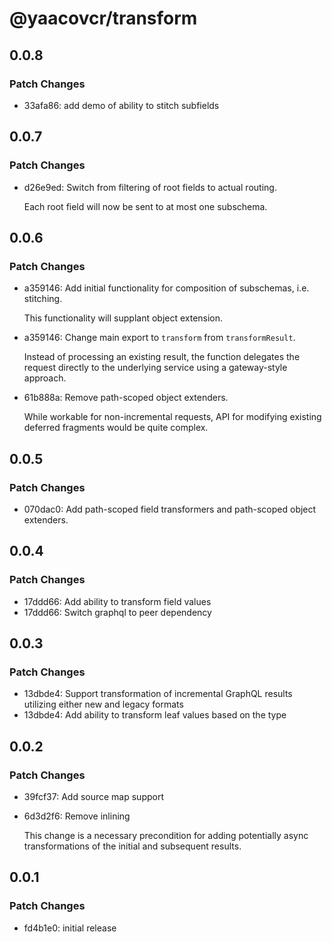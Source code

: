 # @yaacovcr/transform

## 0.0.8

### Patch Changes

- 33afa86: add demo of ability to stitch subfields

## 0.0.7

### Patch Changes

- d26e9ed: Switch from filtering of root fields to actual routing.

  Each root field will now be sent to at most one subschema.

## 0.0.6

### Patch Changes

- a359146: Add initial functionality for composition of subschemas, i.e. stitching.

  This functionality will supplant object extension.

- a359146: Change main export to `transform` from `transformResult`.

  Instead of processing an existing result, the function delegates the request directly to the underlying service using a gateway-style approach.

- 61b888a: Remove path-scoped object extenders.

  While workable for non-incremental requests, API for modifying existing deferred fragments would be quite complex.

## 0.0.5

### Patch Changes

- 070dac0: Add path-scoped field transformers and path-scoped object extenders.

## 0.0.4

### Patch Changes

- 17ddd66: Add ability to transform field values
- 17ddd66: Switch graphql to peer dependency

## 0.0.3

### Patch Changes

- 13dbde4: Support transformation of incremental GraphQL results utilizing either new and legacy formats
- 13dbde4: Add ability to transform leaf values based on the type

## 0.0.2

### Patch Changes

- 39fcf37: Add source map support
- 6d3d2f6: Remove inlining

  This change is a necessary precondition for adding potentially async transformations of the initial and subsequent results.

## 0.0.1

### Patch Changes

- fd4b1e0: initial release
